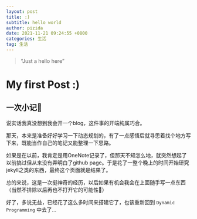 ```yaml
---
layout: post
title: :)
subtitle: hello world
author: pizida
date: 2021-11-21 09:24:55 +0800
categories: 生活
tag: 生活
---
```


> “Just a hello here”

# My first Post :)
## 一次小记🤗
说实话我真没想到我会开一个blog，这件事的开端纯属巧合。

那天，本来是准备好好学习一下动态规划的，有了一点感悟后就寻思着找个地方写下来，既能当作自己的笔记又能整理一下思路。

如果是在以前，我肯定是用OneNote记录了，但那天不知怎么地，就突然想起了以前搞过但从来没有弄明白了github page。于是花了一整个晚上的时间开始研究jekyll之类的东西，最终这个页面就是结果了。

总的来说，这是一次挺神奇的经历，以后如果有机会我会在上面随手写一点东西 （当然不排除以后再也不打开它的可能性🤣）

好了，多说无益，已经花了这么多时间来搭建它了，也该重新回到 `Dynamic Programming` 中去了...


